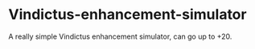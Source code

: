 # Vindictus-enhancement-simulator
A really simple Vindictus enhancement simulator, can go up to +20.

